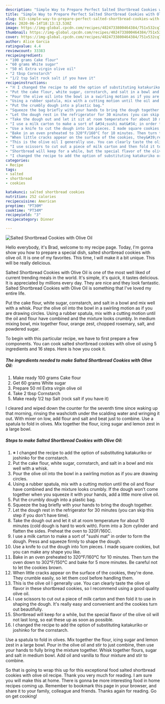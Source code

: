 ```yaml
---
description: "Simple Way to Prepare Perfect Salted Shortbread Cookies with Olive Oil"
title: "Simple Way to Prepare Perfect Salted Shortbread Cookies with Olive Oil"
slug: 615-simple-way-to-prepare-perfect-salted-shortbread-cookies-with-olive-oil
date: 2020-06-14T18:13:13.530Z
image: https://img-global.cpcdn.com/recipes/4824733800464384/751x532cq70/salted-shortbread-cookies-with-olive-oil-recipe-main-photo.jpg
thumbnail: https://img-global.cpcdn.com/recipes/4824733800464384/751x532cq70/salted-shortbread-cookies-with-olive-oil-recipe-main-photo.jpg
cover: https://img-global.cpcdn.com/recipes/4824733800464384/751x532cq70/salted-shortbread-cookies-with-olive-oil-recipe-main-photo.jpg
author: Alice Garcia
ratingvalue: 4.4
reviewcount: 33383
recipeingredient:
- "100 grams Cake flour"
- "60 grams White sugar"
- "50 ml Extra virgin olive oil"
- "2 tbsp Cornstarch"
- "1/2 tsp Salt rock salt if you have it"
recipeinstructions:
- "※ I changed the recipe to add the option of substituting katakuriko or joshinko for the cornstarch."
- "Put the cake flour, white sugar, cornstarch, and salt in a bowl and mix well with a whisk."
- "Pour the olive oil into the bowl in a swirling motion as if you are drawing circles."
- "Using a rubber spatula, mix with a cutting motion until the oil and flour have combined and the mixture looks crumbly. If the dough won&#39;t come together when you squeeze it with your hands, add a little more olive oil."
- "Put the crumbly dough into a plastic bag."
- "Squeeze the bag briefly with your hands to bring the dough together."
- "Let the dough rest in the refrigerator for 30 minutes (you can skip this step if you don&#39;t have time)."
- "Take the dough out and let it sit at room temperature for about 10 minutes (cold dough is hard to work with). Form into a 3cm cylinder and flatten the sides. Preheat the oven to 320F/160C."
- "I use a milk carton to make a sort of &#34;sushi mat&#34; in order to form the dough. Press and squeeze firmly to shape the dough."
- "Use a knife to cut the dough into 1cm pieces. I made square cookies, but you can make any shape you like."
- "Bake in an oven preheated to 320°F/160°C for 10 minutes. Then turn the oven down to 302°F/150°C and bake for 5 more minutes. Be careful not to let the cookies brown."
- "When little cracks appear on the surface of the cookies, they&#39;re done. They crumble easily, so let them cool before handling them."
- "This is the olive oil I generally use. You can clearly taste the olive oil flavor in these shortbread cookies, so I recommend using a good quality olive oil."
- "I use scissors to cut out a piece of milk carton and then fold it to use in shaping the dough. It&#39;s really easy and convenient and the cookies turn out beautifully."
- "Shortbread will keep for a while, but the special flavor of the olive oil will not last long, so eat these up as soon as possible."
- "I changed the recipe to add the option of substituting katakuriko or joshinko for the cornstarch."
categories:
- Recipe
tags:
- salted
- shortbread
- cookies

katakunci: salted shortbread cookies 
nutrition: 252 calories
recipecuisine: American
preptime: "PT30M"
cooktime: "PT34M"
recipeyield: "3"
recipecategory: Dinner

---
```



![Salted Shortbread Cookies with Olive Oil](https://img-global.cpcdn.com/recipes/4824733800464384/751x532cq70/salted-shortbread-cookies-with-olive-oil-recipe-main-photo.jpg)

Hello everybody, it's Brad, welcome to my recipe page. Today, I'm gonna show you how to prepare a special dish, salted shortbread cookies with olive oil. It is one of my favorites. This time, I will make it a bit unique. This will be really delicious.

Salted Shortbread Cookies with Olive Oil is one of the most well liked of current trending meals in the world. It's simple, it's quick, it tastes delicious. It is appreciated by millions every day. They are nice and they look fantastic. Salted Shortbread Cookies with Olive Oil is something that I've loved my entire life.

Put the cake flour, white sugar, cornstarch, and salt in a bowl and mix well with a whisk. Pour the olive oil into the bowl in a swirling motion as if you are drawing circles. Using a rubber spatula, mix with a cutting motion until the oil and flour have combined and the mixture looks crumbly. In medium mixing bowl, mix together flour, orange zest, chopped rosemary, salt, and powdered sugar.


To begin with this particular recipe, we have to first prepare a few components. You can cook salted shortbread cookies with olive oil using 5 ingredients and 16 steps. Here is how you cook it.

<!--inarticleads1-->

##### The ingredients needed to make Salted Shortbread Cookies with Olive Oil:

1. Make ready 100 grams Cake flour
1. Get 60 grams White sugar
1. Prepare 50 ml Extra virgin olive oil
1. Take 2 tbsp Cornstarch
1. Make ready 1/2 tsp Salt (rock salt if you have it)


I cleared and wiped down the counter for the seventh time since waking up that morning, rinsing the washcloth under the scalding water and wringing it out. With mixer on low, add flour and salt and beat just to combine. Use a spatula to fold in olives. Mix together the flour, icing sugar and lemon zest in a large bowl. 

<!--inarticleads2-->

##### Steps to make Salted Shortbread Cookies with Olive Oil:

1. ※ I changed the recipe to add the option of substituting katakuriko or joshinko for the cornstarch.
1. Put the cake flour, white sugar, cornstarch, and salt in a bowl and mix well with a whisk.
1. Pour the olive oil into the bowl in a swirling motion as if you are drawing circles.
1. Using a rubber spatula, mix with a cutting motion until the oil and flour have combined and the mixture looks crumbly. If the dough won&#39;t come together when you squeeze it with your hands, add a little more olive oil.
1. Put the crumbly dough into a plastic bag.
1. Squeeze the bag briefly with your hands to bring the dough together.
1. Let the dough rest in the refrigerator for 30 minutes (you can skip this step if you don&#39;t have time).
1. Take the dough out and let it sit at room temperature for about 10 minutes (cold dough is hard to work with). Form into a 3cm cylinder and flatten the sides. Preheat the oven to 320F/160C.
1. I use a milk carton to make a sort of &#34;sushi mat&#34; in order to form the dough. Press and squeeze firmly to shape the dough.
1. Use a knife to cut the dough into 1cm pieces. I made square cookies, but you can make any shape you like.
1. Bake in an oven preheated to 320°F/160°C for 10 minutes. Then turn the oven down to 302°F/150°C and bake for 5 more minutes. Be careful not to let the cookies brown.
1. When little cracks appear on the surface of the cookies, they&#39;re done. They crumble easily, so let them cool before handling them.
1. This is the olive oil I generally use. You can clearly taste the olive oil flavor in these shortbread cookies, so I recommend using a good quality olive oil.
1. I use scissors to cut out a piece of milk carton and then fold it to use in shaping the dough. It&#39;s really easy and convenient and the cookies turn out beautifully.
1. Shortbread will keep for a while, but the special flavor of the olive oil will not last long, so eat these up as soon as possible.
1. I changed the recipe to add the option of substituting katakuriko or joshinko for the cornstarch.


Use a spatula to fold in olives. Mix together the flour, icing sugar and lemon zest in a large bowl. Pour in the olive oil and stir to just combine, then use your hands to fully bring the mixture together. Whisk together flours, sugar and salt in medium bowl. Add oil and vanilla to flour mixture and stir to combine. 

So that is going to wrap this up for this exceptional food salted shortbread cookies with olive oil recipe. Thank you very much for reading. I am sure you will make this at home. There is gonna be more interesting food in home recipes coming up. Remember to bookmark this page in your browser, and share it to your family, colleague and friends. Thanks again for reading. Go on get cooking!
